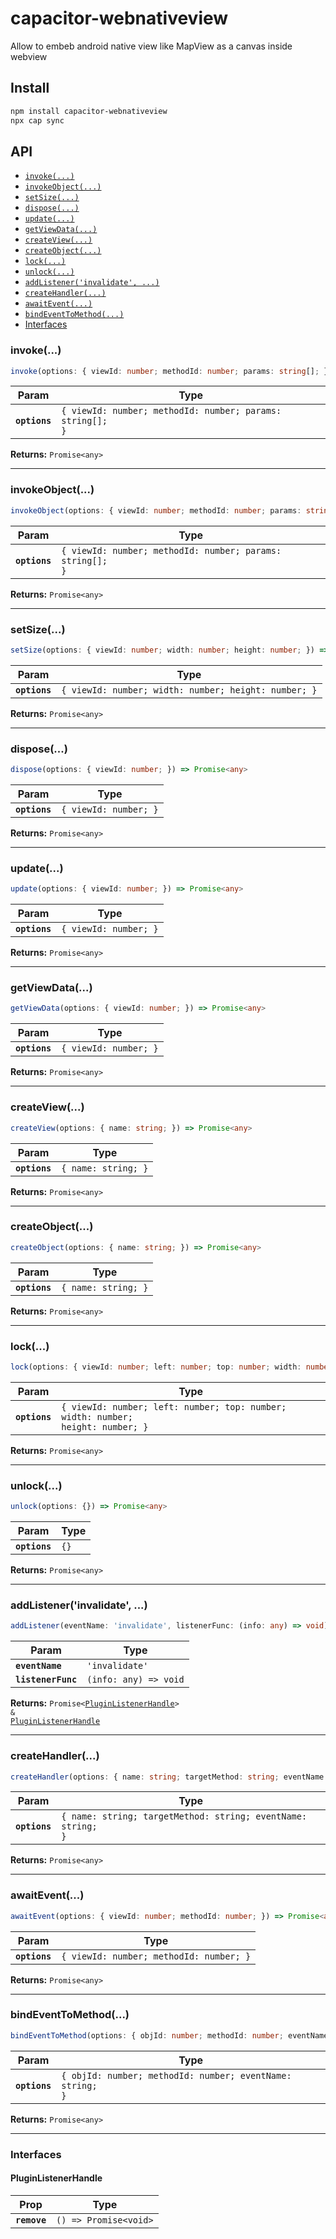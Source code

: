 # capacitor-webnativeview

Allow to embeb android native view like MapView as a canvas inside webview

## Install

```bash
npm install capacitor-webnativeview
npx cap sync
```

## API

<docgen-index>

- [`invoke(...)`](#invoke)
- [`invokeObject(...)`](#invokeobject)
- [`setSize(...)`](#setsize)
- [`dispose(...)`](#dispose)
- [`update(...)`](#update)
- [`getViewData(...)`](#getviewdata)
- [`createView(...)`](#createview)
- [`createObject(...)`](#createobject)
- [`lock(...)`](#lock)
- [`unlock(...)`](#unlock)
- [`addListener('invalidate', ...)`](#addlistenerinvalidate)
- [`createHandler(...)`](#createhandler)
- [`awaitEvent(...)`](#awaitevent)
- [`bindEventToMethod(...)`](#bindeventtomethod)
- [Interfaces](#interfaces)

</docgen-index>

<docgen-api>
<!--Update the source file JSDoc comments and rerun docgen to update the docs below-->

### invoke(...)

```typescript
invoke(options: { viewId: number; methodId: number; params: string[]; }) => Promise<any>
```

| Param         | Type                                                                 |
| ------------- | -------------------------------------------------------------------- |
| **`options`** | <code>{ viewId: number; methodId: number; params: string[]; }</code> |

**Returns:** <code>Promise&lt;any&gt;</code>

---

### invokeObject(...)

```typescript
invokeObject(options: { viewId: number; methodId: number; params: string[]; }) => Promise<any>
```

| Param         | Type                                                                 |
| ------------- | -------------------------------------------------------------------- |
| **`options`** | <code>{ viewId: number; methodId: number; params: string[]; }</code> |

**Returns:** <code>Promise&lt;any&gt;</code>

---

### setSize(...)

```typescript
setSize(options: { viewId: number; width: number; height: number; }) => Promise<any>
```

| Param         | Type                                                            |
| ------------- | --------------------------------------------------------------- |
| **`options`** | <code>{ viewId: number; width: number; height: number; }</code> |

**Returns:** <code>Promise&lt;any&gt;</code>

---

### dispose(...)

```typescript
dispose(options: { viewId: number; }) => Promise<any>
```

| Param         | Type                             |
| ------------- | -------------------------------- |
| **`options`** | <code>{ viewId: number; }</code> |

**Returns:** <code>Promise&lt;any&gt;</code>

---

### update(...)

```typescript
update(options: { viewId: number; }) => Promise<any>
```

| Param         | Type                             |
| ------------- | -------------------------------- |
| **`options`** | <code>{ viewId: number; }</code> |

**Returns:** <code>Promise&lt;any&gt;</code>

---

### getViewData(...)

```typescript
getViewData(options: { viewId: number; }) => Promise<any>
```

| Param         | Type                             |
| ------------- | -------------------------------- |
| **`options`** | <code>{ viewId: number; }</code> |

**Returns:** <code>Promise&lt;any&gt;</code>

---

### createView(...)

```typescript
createView(options: { name: string; }) => Promise<any>
```

| Param         | Type                           |
| ------------- | ------------------------------ |
| **`options`** | <code>{ name: string; }</code> |

**Returns:** <code>Promise&lt;any&gt;</code>

---

### createObject(...)

```typescript
createObject(options: { name: string; }) => Promise<any>
```

| Param         | Type                           |
| ------------- | ------------------------------ |
| **`options`** | <code>{ name: string; }</code> |

**Returns:** <code>Promise&lt;any&gt;</code>

---

### lock(...)

```typescript
lock(options: { viewId: number; left: number; top: number; width: number; height: number; }) => Promise<any>
```

| Param         | Type                                                                                       |
| ------------- | ------------------------------------------------------------------------------------------ |
| **`options`** | <code>{ viewId: number; left: number; top: number; width: number; height: number; }</code> |

**Returns:** <code>Promise&lt;any&gt;</code>

---

### unlock(...)

```typescript
unlock(options: {}) => Promise<any>
```

| Param         | Type            |
| ------------- | --------------- |
| **`options`** | <code>{}</code> |

**Returns:** <code>Promise&lt;any&gt;</code>

---

### addListener('invalidate', ...)

```typescript
addListener(eventName: 'invalidate', listenerFunc: (info: any) => void) => Promise<PluginListenerHandle> & PluginListenerHandle
```

| Param              | Type                                |
| ------------------ | ----------------------------------- |
| **`eventName`**    | <code>'invalidate'</code>           |
| **`listenerFunc`** | <code>(info: any) =&gt; void</code> |

**Returns:** <code>Promise&lt;<a href="#pluginlistenerhandle">PluginListenerHandle</a>&gt; & <a href="#pluginlistenerhandle">PluginListenerHandle</a></code>

---

### createHandler(...)

```typescript
createHandler(options: { name: string; targetMethod: string; eventName: string; }) => Promise<any>
```

| Param         | Type                                                                    |
| ------------- | ----------------------------------------------------------------------- |
| **`options`** | <code>{ name: string; targetMethod: string; eventName: string; }</code> |

**Returns:** <code>Promise&lt;any&gt;</code>

---

### awaitEvent(...)

```typescript
awaitEvent(options: { viewId: number; methodId: number; }) => Promise<any>
```

| Param         | Type                                               |
| ------------- | -------------------------------------------------- |
| **`options`** | <code>{ viewId: number; methodId: number; }</code> |

**Returns:** <code>Promise&lt;any&gt;</code>

---

### bindEventToMethod(...)

```typescript
bindEventToMethod(options: { objId: number; methodId: number; eventName: string; }) => Promise<any>
```

| Param         | Type                                                                 |
| ------------- | -------------------------------------------------------------------- |
| **`options`** | <code>{ objId: number; methodId: number; eventName: string; }</code> |

**Returns:** <code>Promise&lt;any&gt;</code>

---

### Interfaces

#### PluginListenerHandle

| Prop         | Type                                      |
| ------------ | ----------------------------------------- |
| **`remove`** | <code>() =&gt; Promise&lt;void&gt;</code> |

</docgen-api>
